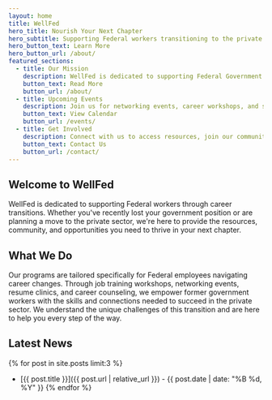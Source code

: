 ```yaml
---
layout: home
title: WellFed
hero_title: Nourish Your Next Chapter
hero_subtitle: Supporting Federal workers transitioning to the private sector
hero_button_text: Learn More
hero_button_url: /about/
featured_sections:
  - title: Our Mission
    description: WellFed is dedicated to supporting Federal Government workers who have lost their jobs or are transitioning to the private sector with resources, training, and community.
    button_text: Read More
    button_url: /about/
  - title: Upcoming Events
    description: Join us for networking events, career workshops, and skill-building sessions designed to empower your transition to the private sector.
    button_text: View Calendar
    button_url: /events/
  - title: Get Involved
    description: Connect with us to access resources, join our community, or partner with us to support Federal workers in transition.
    button_text: Contact Us
    button_url: /contact/
---
```


## Welcome to WellFed

WellFed is dedicated to supporting Federal workers through career transitions. Whether you've recently lost your government position or are planning a move to the private sector, we're here to provide the resources, community, and opportunities you need to thrive in your next chapter.

## What We Do

Our programs are tailored specifically for Federal employees navigating career changes. Through job training workshops, networking events, resume clinics, and career counseling, we empower former government workers with the skills and connections needed to succeed in the private sector. We understand the unique challenges of this transition and are here to help you every step of the way.

## Latest News

{% for post in site.posts limit:3 %}
* [{{ post.title }}]({{ post.url | relative_url }}) - {{ post.date | date: "%B %d, %Y" }}
{% endfor %} 
